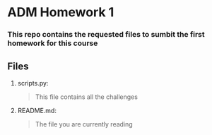 # ADM Homework 1

### This repo contains the requested files to sumbit the first homework for this course

## Files

1. scripts.py:
   > This file contains all the challenges
3. README.md:
   > The file you are currently reading

